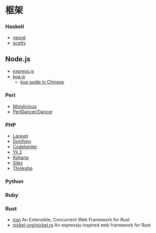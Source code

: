 # 框架


### Haskell
* [yesod](https://github.com/yesodweb/yesod)
* [scotty](https://github.com/scotty-web/scotty)



## Node.js
* [express.js](https://github.com/expressjs/express)
* [koa.js](https://github.com/koajs/koa)
    - [koa guide in Chinese](https://github.com/guo-yu/koa-guide)


### Perl
* [Mojolicious](https://github.com/kraih/mojo)
* [PerlDancer/Dancer](https://github.com/PerlDancer/Dancer)

### PHP
* [Laravel](https://github.com/laravel/laravel)
* [Symfony](https://github.com/symfony/symfony)
* [CodeIgniter](https://github.com/bcit-ci/CodeIgniter)
* [Yii 2](https://github.com/yiisoft/yii2)
* [Kohana](https://github.com/kohana/kohana)
* [Silex](https://github.com/silexphp/Silex)
* [Thinkphp](https://github.com/top-think/thinkphp)

### Python




### Ruby


### Rust
* [iron](https://github.com/iron/iron)  An Extensible, Concurrent Web Framework for Rust
* [nickel-org/nickel.rs](https://github.com/nickel-org/nickel.rs) An expressjs inspired web framework for Rust
